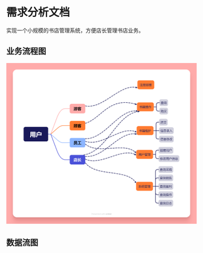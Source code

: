 # 需求分析文档

实现一个小规模的书店管理系统，方便店长管理书店业务。


## 业务流程图

![业务流程图](./img/figure1.png)

## 数据流图

<!-- ![数据流图](./figure2.png) -->

